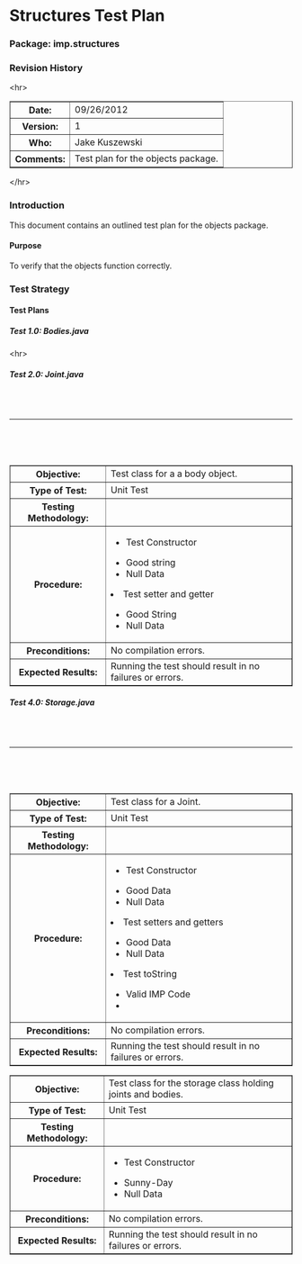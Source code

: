 # Structures Test Plan #

### Package: imp.structures ###
### Revision History ###


&lt;hr&gt;


<table border='1'>
<tbody><tr>
<th> Date:<br>
</th><td>  09/26/2012<br>
</td></tr>
<tr>
<th> Version:<br>
</th><td> 1<br>
</td></tr>
<tr>
<th> Who:<br>
</th><td> Jake Kuszewski<br>
</td></tr>
<tr>
<th> Comments:<br>
</th><td> Test plan for the objects package.<br>
</td></tr></tbody></table>


&lt;/hr&gt;



### Introduction ###
This document contains an outlined test plan for the objects package.
#### Purpose ####
To verify that the objects function correctly.

### Test Strategy ###
#### Test Plans ####
##### Test 1.0: Bodies.java #####


&lt;hr&gt;


<table border='1'>
<tbody><tr>
<th> Objective:<br>
</th><td> Test class for a a body object.<br>
</td></tr>
<tr>
<th> Type of Test:<br>
</th><td> Unit Test<br>
</td></tr>
<tr>
<th> Testing Methodology:<br>
</th><td>
</td></tr>
<tr>
<th> Procedure:<br>
</th><td><ul>
<li> Test Constructor </li>
</ul>
<ul>
<li> Good string </li>
<li> Null Data </li>
</ul>
<li> Test setter and getter</li>
<ul>
<li> Good String</li>
<li> Null Data</li>
</ul></td></tr>
<tr>
<th> Preconditions:<br>
</th><td> No compilation errors.<br>
</td></tr>
<tr>
<th> Expected Results:<br>
</th><td> Running the test should result in no failures or errors.<br>
</td></tr>



<h5>Test 2.0: Joint.java</h5>
<br>
<br>
<hr><br>
<br>
<br>
<table border='1'>
<tbody><tr>
<th> Objective:<br>
</th><td> Test class for a Joint.<br>
</td></tr>
<tr>
<th> Type of Test:<br>
</th><td> Unit Test<br>
</td></tr>
<tr>
<th> Testing Methodology:<br>
</th><td>
</td></tr>
<tr>
<th> Procedure:<br>
</th><td><ul>
<li> Test Constructor </li>
</ul>
<ul>
<li> Good Data </li>
<li> Null Data </li>
</ul>
<li> Test setters and getters</li>
<ul>
<li> Good Data</li>
<li> Null Data</li>
</ul>
<li> Test toString</li>
<ul>
<li> Valid IMP Code</li>
<li></li>
</ul>
</td></tr>
<tr>
<th> Preconditions:<br>
</th><td> No compilation errors.<br>
</td></tr>
<tr>
<th> Expected Results:<br>
</th><td> Running the test should result in no failures or errors.<br>
</td></tr>


<h5>Test 4.0: Storage.java</h5>
<br>
<br>
<hr><br>
<br>
<br>
<table border='1'>
<tbody><tr>
<th> Objective:<br>
</th><td> Test class for the storage class holding joints and bodies.<br>
</td></tr>
<tr>
<th> Type of Test:<br>
</th><td> Unit Test<br>
</td></tr>
<tr>
<th> Testing Methodology:<br>
</th><td>
</td></tr>
<tr>
<th> Procedure:<br>
</th><td><ul>
<li> Test Constructor </li>
</ul>
<ul>
<li> Sunny-Day </li>
<li> Null Data </li>
</ul>
</td></tr>
<tr>
<th> Preconditions:<br>
</th><td> No compilation errors.<br>
</td></tr>
<tr>
<th> Expected Results:<br>
</th><td> Running the test should result in no failures or errors.<br>
</td></tr>